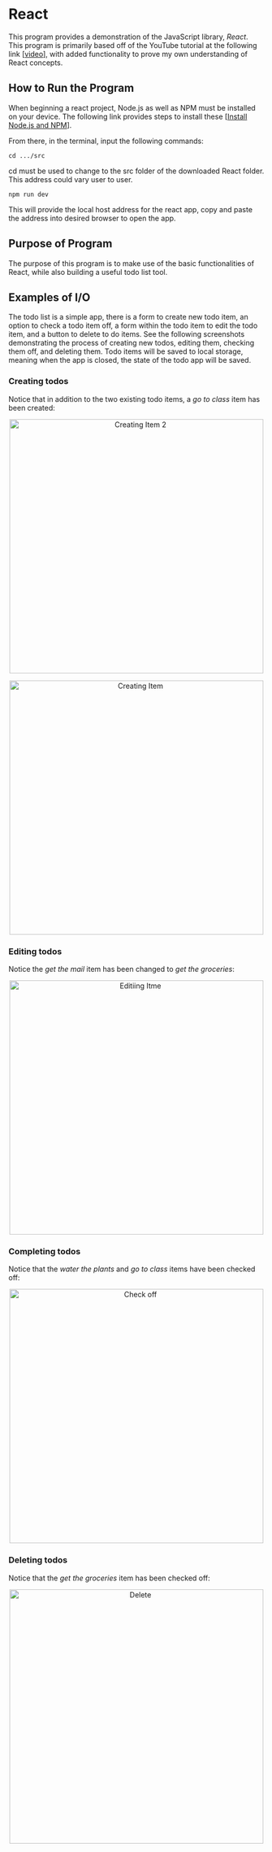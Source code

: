# React
This program provides a demonstration of the JavaScript library, *React*. This program is primarily based off of the YouTube tutorial at the following link [[video](https://www.youtube.com/watch?v=Rh3tobg7hEo)], with added functionality to prove my own understanding of React concepts.

## How to Run the Program
When beginning a react project, Node.js as well as NPM must be installed on your device. The following link provides steps to install these [[Install Node.js and NPM](https://radixweb.com/blog/installing-npm-and-nodejs-on-windows-and-mac)].

From there, in the terminal, input the following commands:
```
cd .../src
```
cd must be used to change to the src folder of the downloaded React folder. This address could vary user to user. 
```
npm run dev
```
This will provide the local host address for the react app, copy and paste the address into desired browser to open the app.

## Purpose of Program
The purpose of this program is to make use of the basic functionalities of React, while also building a useful todo list tool.

## Examples of I/O
The todo list is a simple app, there is a form to create new todo item, an option to check a todo item off, a form within the todo item to edit the todo item, and a button to delete to do items. 
See the following screenshots demonstrating the process of creating new todos, editing them, checking them off, and deleting them. 
Todo items will be saved to local storage, meaning when the app is closed, the state of the todo app will be saved. 
### Creating todos
Notice that in addition to the two existing todo items, a *go to class* item has been created:
<p align="center"><img width="500" alt="Creating Item 2" src="https://github.com/CS2613-WI24-FR01B/exploration-activity-2-calebcarr77/assets/97684864/6bb62b71-15b7-4ffb-8224-9448cbd14317">


<p align="center"><img width="500" alt="Creating Item" src="https://github.com/CS2613-WI24-FR01B/exploration-activity-2-calebcarr77/assets/97684864/db2206a3-c4bd-45f5-9fa7-f5ace9fbc9d8"></p>

### Editing todos
Notice the *get the mail* item has been changed to *get the groceries*:
<p align="center"><img width="500" alt="Editiing Itme" src="https://github.com/CS2613-WI24-FR01B/exploration-activity-2-calebcarr77/assets/97684864/27c5481d-8b9a-4d5e-9193-bd7f2b9ab058"></p>


### Completing todos
Notice that the *water the plants* and *go to class* items have been checked off:
<p align="center"><img width="500" alt="Check off" src="https://github.com/CS2613-WI24-FR01B/exploration-activity-2-calebcarr77/assets/97684864/8d4ba7f5-e54a-498b-98ec-da2e485514fa"></p>

### Deleting todos
Notice that the *get the groceries* item has been checked off:
<p align="center"><img width="500" alt="Delete" src="https://github.com/CS2613-WI24-FR01B/exploration-activity-2-calebcarr77/assets/97684864/e0f62718-8537-4bf7-8a33-468b4484b496"></p>
